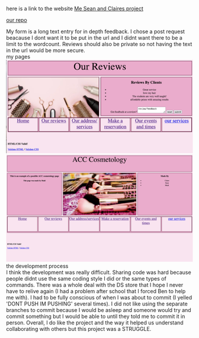 here is a link to the website
<a href="https://cworst.github.io/the-second-choices/">Me Sean and Claires project</a>

<a href="https://github.com/cworst/the-second-choices">our repo</a>


My form is a long text entry for in depth feedback. I chose a post request beacause I dont want it to be put in the url and I didnt want there to be a limit to the wordcount. Reviews should also be private so not having the text in the url would be more secure.
<br>
my pages
![Markdown logo](../../images/yada.png)
![Markdown logo](../../images/screen.png)
<br>
the development process
<br>
I think the development was really difficult. Sharing code was hard because people didnt use the same coding style I did or the same types of commands. There was a whole deal with the DS store that I hope I never have to relive again (I had a problem after school that I forced Ben to help me with). I had to be fully conscious of when I was about to commit (I yelled 'DONT PUSH IM PUSHING' several times). I did not like using the separate branches to commit because I would be asleep and someone would try and commit something but I would be able to until they told me to commit it in person. Overall, I do like the project and the way it helped us understand collaborating with others but this project was a STRUGGLE.  
